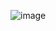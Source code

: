 ![image](https://user-images.githubusercontent.com/62679123/177046857-c9af70ff-5813-4840-ad7a-bc4b46add4eb.png)

